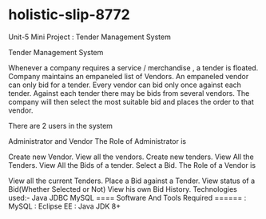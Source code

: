 # holistic-slip-8772
Unit-5 Mini Project : Tender Management System 

Tender Management System

Whenever a company requires a service / merchandise , a tender is floated. Company maintains an empaneled list of Vendors. An empaneled vendor can only bid for a tender. Every vendor can bid only once against each tender. Against each tender there may be bids from several vendors. The company will then select the most suitable bid and places the order to that vendor.

There are 2 users in the system

Administrator and
Vendor
The Role of Administrator is

Create new Vendor.
View all the vendors.
Create new tenders.
View All the Tenders.
View All the Bids of a tender.
Select a Bid.
The Role of a Vendor is

View all the current Tenders.
Place a Bid against a Tender.
View status of a Bid(Whether Selected or Not)
View his own Bid History.
Technologies used:-
Java
JDBC
MySQL
==== Software And Tools Required ======
: MySQL
: Eclipse EE
: Java JDK 8+
